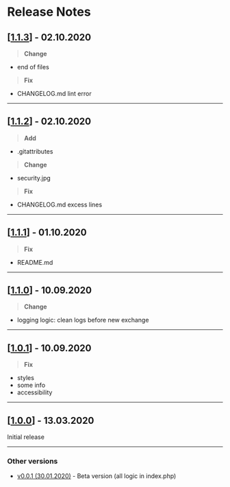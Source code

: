 # Release Notes

## [[1.1.3](https://github.com/999-Victor/1C-Bitrix-Exchange/releases/tag/v1.1.3)] - 02.10.2020

>**Change**

- end of files

>**Fix**

- CHANGELOG.md lint error

***

## [[1.1.2](https://github.com/999-Victor/1C-Bitrix-Exchange/releases/tag/v1.1.2)] - 02.10.2020

>**Add**

- .gitattributes

>**Change**

- security.jpg

>**Fix**

- CHANGELOG.md excess lines

***

## [[1.1.1](https://github.com/999-Victor/1C-Bitrix-Exchange/releases/tag/v1.1.1)] - 01.10.2020

>**Fix**

- README.md

***

## [[1.1.0](https://github.com/999-Victor/1C-Bitrix-Exchange/releases/tag/v1.1.0)] - 10.09.2020

>**Change**

- logging logic: clean logs before new exchange

***

## [[1.0.1](https://github.com/999-Victor/1C-Bitrix-Exchange/releases/tag/v1.0.1)] - 10.09.2020

>**Fix**

- styles
- some info
- accessibility

***

## [[1.0.0](https://github.com/999-Victor/1C-Bitrix-Exchange/releases/tag/v1.0.0)] - 13.03.2020

Initial release

***

### Other versions

- [v0.0.1 (30.01.2020)](https://github.com/999-Victor/1C-Bitrix-Exchange/releases/tag/v0.0.1) - Beta version (all logic in index.php)
